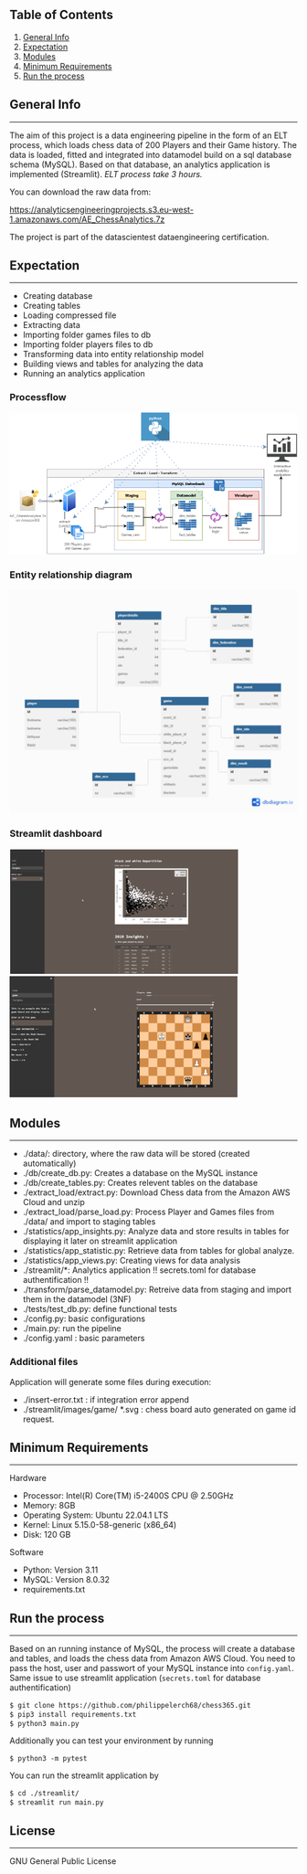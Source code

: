 ## Table of Contents
1. [General Info](#general-info)
2. [Expectation](#Expectation)
3. [Modules](#Modules)
4. [Minimum Requirements](#Minimum-Requirements)
5. [Run the process](#Run-the-process)

## General Info
***
The aim of this project is a data engineering pipeline in the form of an ELT process, which loads chess data of 200 Players and their Game history. The data is loaded, fitted and integrated into datamodel build on a sql database schema (MySQL). Based on that database, an analytics application is implemented (Streamlit).
*ELT process take 3 hours.*

You can download the raw data from:

https://analyticsengineeringprojects.s3.eu-west-1.amazonaws.com/AE_ChessAnalytics.7z

The project is part of the datascientest dataengineering certification.

## Expectation
***
* Creating database
* Creating tables
* Loading compressed file
* Extracting data
* Importing folder games files to db
* Importing folder players files to db
* Transforming data into entity relationship model
* Building views and tables for analyzing the data
* Running an analytics application

### Processflow
![Processflow](https://github.com/philippelerch68/chess365/blob/49ecc8eec75c46d0f2c7ceda8f43931699fe7e7c/db/elt_processflow.png)

### Entity relationship diagram
![ERD](https://github.com/philippelerch68/chess365/blob/main/db/erd_chessdb.png.png)

### Streamlit dashboard
![Streamlit](https://github.com/philippelerch68/chess365/blob/main/streamlit/images/streamlit.png)

## Modules
***
* ./data/: directory, where the raw data will be stored (created automatically)
* ./db/create_db.py: Creates a database on the MySQL instance
* ./db/create_tables.py: Creates relevent tables on the database
* ./extract_load/extract.py: Download Chess data from the Amazon AWS Cloud and unzip
* ./extract_load/parse_load.py: Process Player and Games files from ./data/ and import to staging tables
* ./statistics/app_insights.py: Analyze data and store results in tables for displaying it later on streamlit application
* ./statistics/app_statistic.py: Retrieve data from tables for global analyze.
* ./statistics/app_views.py: Creating views for data analysis
* ./streamlit/*: Analytics application !! secrets.toml for database authentification !!
* ./transform/parse_datamodel.py: Retreive data from staging and import them in the datamodel (3NF)
* ./tests/test_db.py: define functional tests
* ./config.py: basic configurations
* ./main.py: run the pipeline
* ./config.yaml : basic parameters

### Additional files
Application will generate some files during execution:
* ./insert-error.txt : if integration error append
* ./streamlit/images/game/ *.svg : chess board auto generated on game id request.

## Minimum Requirements
***
Hardware
* Processor: Intel(R) Core(TM) i5-2400S CPU @ 2.50GHz
* Memory: 8GB 
* Operating System: Ubuntu 22.04.1 LTS
* Kernel: Linux 5.15.0-58-generic (x86_64)
* Disk: 120 GB

Software
* Python: Version 3.11 
* MySQL: Version 8.0.32
* requirements.txt

## Run the process
***
Based on an running instance of MySQL, the process will create a database and tables, and loads the chess data from Amazon AWS Cloud. You need to pass the host, user and passwort of your MySQL instance into `config.yaml`. Same issue to use streamlit application (`secrets.toml` for database authentification)
```
$ git clone https://github.com/philippelerch68/chess365.git
$ pip3 install requirements.txt
$ python3 main.py
```
Additionally you can test your environment by running
```
$ python3 -m pytest
```
You can run the streamlit application by
```
$ cd ./streamlit/
$ streamlit run main.py
```

## License
***
GNU General Public License
